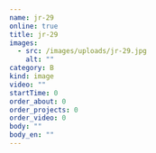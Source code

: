 ```yaml
---
name: jr-29
online: true
title: jr-29
images:
  - src: /images/uploads/jr-29.jpg
    alt: ""
category: B
kind: image
video: ""
startTime: 0
order_about: 0
order_projects: 0
order_video: 0
body: ""
body_en: ""
---
```

